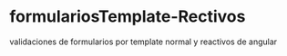 # formulariosTemplate-Rectivos
validaciones de formularios por template normal y reactivos de angular
